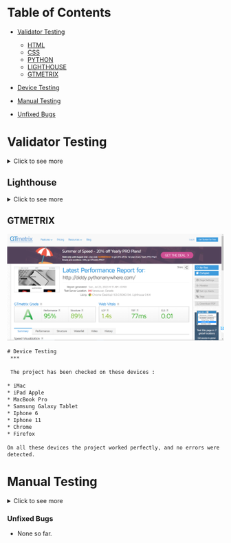 
# Table of Contents
 * [Validator Testing](#Validator-Testing "Validator Testing")
   * [HTML](#HTML "Html")
   * [CSS](#Css "Css")
   * [PYTHON](#Python "Python")
   * [LIGHTHOUSE](#LIGHTHOUSE "LIGHTHOUSE")
   * [GTMETRIX](#GTMETRIX "GTMETRIX")
   

 * [Device Testing](#Device-Testing "Device Testing")
 * [Manual Testing](#Manual-Testing "Manual Testing")
 * [Unfixed Bugs](#Unfixed-Bugs "Unfixed Bugs")

# Validator Testing
<details>
<summary>Click to see more</summary>

  ## HTML Validator

  * Home Page
    ![](readmeDocumentation/html-validator/home-page-validator.png)
  * Category Page
    ![](readmeDocumentation/html-validator/category-page-validator.png)
  * Cart Page
    ![](readmeDocumentation/html-validator/cart-page-validator.png)
  * Profile Page
    ![](readmeDocumentation/html-validator/profile-page-validator.png)
  * Order Page
    ![](readmeDocumentation/html-validator/order-page-validator.png)
  * Log In
    ![](readmeDocumentation/html-validator/login-page-validator.png)
  * Sign-Up Page
    ![](readmeDocumentation/html-validator/signup-validator.png)

### Note
  - W3's never validate because its browser specific. W3's validators validate based on the official standards. Things that other browsers add in will always be flagged.

 ## CSS Validator


  * CSS
   ![Css](readmeDocumentation/html-validator/css.png)

### Note
  - Probably gets flagged because its outdated but you need it for older browsers. Vendor prefixes increase compatibility with older browsers.

## Python

 - Store folder 
 All available files have been checked
  * form.py
  ![](readmeDocumentation/pythonlinter/forms.py.png)
  * model.py
  ![](readmeDocumentation/pythonlinter/model.py.png)
  * url.py
  ![](readmeDocumentation/pythonlinter/url.py1.png)
 
 - Phones Store
    * url.py
    ![](readmeDocumentation/pythonlinter/url.py.png)
   
## Note
 -  Most of the issues where about the number of line is 2 long,this should be > 79 characters.

</details>


## Lighthouse

<details>
<summary>Click to see more</summary>

 * Home Page
     * Desktop
  ![Desktop](readmeDocumentation/pythonanywhere/web-lighthouse.png)
     * Mobile
  ![Mobile](readmeDocumentation/pythonanywhere/mobile-lighthouse.png)
 
 * Categories
    * Desktop
  ![Desktop](readmeDocumentation/pythonanywhere/category-lighthouse-web.png)
    * Mobile
  ![Mobile](readmeDocumentation/pythonanywhere/category-lighthouse-mobile.png)
   
  * About 
    * Desktop
 ![Desktop](readmeDocumentation/pythonanywhere/about-us-lighthouse-web.png)
     * Mobile
 ![Mobile](readmeDocumentation/pythonanywhere/about-us-lighthouse-mobile.png)

  * Contact Page 
     * Desktop
  ![Desktop](readmeDocumentation/pythonanywhere/conntact-lighthouse-web.png)
     * Mobile
  ![Mobile](readmeDocumentation/pythonanywhere/conntact-lighthouse-mobile.png)
  
  * Cart Page
 * Desktop
  ![Desktop](readmeDocumentation/pythonanywhere/cart-lighthouse-web.png)
    * Mobile
  ![Mobile](readmeDocumentation/pythonanywhere/cart-lighthouse-mobile.png)
  
  * Profile
  * Desktop
  ![Desktop](readmeDocumentation/pythonanywhere/profile-lighthouse-web.png)
    * Mobile
  ![Mobile](readmeDocumentation/pythonanywhere/profile-lighthouse-mobile.png)

   * Orders
 * Desktop
  ![Desktop](readmeDocumentation/pythonanywhere/order-lighthouse-web.png)
    * Mobile
  ![Mobile](readmeDocumentation/pythonanywhere/order-lighthouse-mobile.png)

   * Change Password Page
  * Desktop
  ![Desktop](readmeDocumentation/pythonanywhere/change-password-lighthouse-web.png)
    * Mobile
  ![Mobile](readmeDocumentation/pythonanywhere/change-password-lighthouse-mobile.png)

   * SignUp Page 
    * Desktop
  ![Desktop](readmeDocumentation/pythonanywhere/signup-lighthouse-web.png)
    * Mobile
  ![Mobile](readmeDocumentation/pythonanywhere/signup-lighthouse-mobile.png)

  * LogIn Page
 * Desktop
  ![Desktop](readmeDocumentation/pythonanywhere/login-lighthouse-web.png)
    * Mobile
  ![Mobile](readmeDocumentation/pythonanywhere/login-lighthouse-mobile.png)


  </details>

   ## GTMETRIX 
   ![](readmeDocumentation/pythonanywhere/gtmatrix.png)

  

    # Device Testing
     ***

     The project has been checked on these devices :
       
    * iMac 
    * iPad Apple
    * MacBook Pro
    * Samsung Galaxy Tablet
    * Iphone 6
    * Iphone 11
    * Chrome
    * Firefox
    
    On all these devices the project worked perfectly, and no errors were detected.

   # Manual Testing

<details>
<summary>Click to see more</summary>

(1)

| Feature       |           Test Performed    |             Result           |        
|:--------------|:--------------------------- |:---------------------------  |
|                        Navigation                                        |
| Logo          | Clicked on Logo to check or redirect to the home page| Pass |
| Home button   | Clicked on the Home button from different pages to check or redirect to the home page| Pass  | 
| Categories   | Clicked on the categories and was redirected to the categories section | Pass |
| Sign-Up     | When clicking on the Sign-Up link, brings the User to the registration page | Pass |
| Small screens |  Checked that on smaller devices changes to the burger menu | Pass |
| About US      | Clicked About US and was redirected to the page with brief info on the | Pass | 
| Log In        | Clicked on the log-in link that will bring the User to the login page  | Pass |
| Log Out       | Clicked on the log-out link that will bring the User to log out page | Pass |
|                                                         Footer                      |
| Small screens |       Checked that all media links are visible on small devices | Pass |                                |
| Media  Links  | Clicked on each media link opens a new page   | Pass |
| Footer is on all pages      | Check all pages how the footer looks   | Pass |


(2)

| Feature       |           Test Performed    |             Result           |        
|:--------------|:--------------------------- |:---------------------------  |
|                        Categories                                      |
| Categories Page      | For this test, I want to make sure that when you clicked the full menu of all categories.| Pass |
| All Categories Button   | For this test, I want to make sure that when you clicked the full menu of all categories.| Pass  | 
| Sub-Category Overview  | For this test, I want to make sure that when you click the product ,it open up an overview of all the different products in that sub-Category.  | Pass |
| Products    | For this test, I want to make sure that when you click on a product,you are redirected to a Products Overview. | Pass |
| Products Overview|  For this test, I have a clear overview of all details of the product with descriptions,ratings and add-cart button. | Pass |
| View form on different sizes of devices | Check how will look categories form on tablets and phones, make sure all form fields are easy to see and use | Pass | 
| Log In        | Clicked on the log-in link that will bring the User to the login page  | Pass |
| Log Out       | Clicked on the log-out link that will bring the User to log out page | Pass |
|                                                         Footer                      |
| Small screens |       Checked that all media links are visible on small devices | Pass |                                |
| Media  Links  | Clicked on each media link opens a new page   | Pass |
| Footer is on all pages      | Check all pages how the footer looks   | Pass |


(3)

| Feature       |           Test Performed    |             Result           |        
|:--------------|:--------------------------- |:---------------------------  |
|                    About US Page                                   |
| About US   | For this test, I want to make sure that when you clicked the About link.| Pass |
| View form on different sizes of devices | Check how will look about Us form on tablets and phones, make sure all form fields are easy to see and use | Pass | 
| Log In        | Clicked on the log-in link that will bring the User to the login page  | Pass |
| Log Out       | Clicked on the log-out link that will bring the User to log out page | Pass |
|                                                         Footer                      |
| Small screens |       Checked that all media links are visible on small devices | Pass |                                |
| Media  Links  | Clicked on each media link opens a new page   | Pass |
| Footer is on all pages      | Check all pages how the footer looks   | Pass |


(4)

| Feature       |           Test Performed    |             Result           |        
|:--------------|:--------------------------- |:---------------------------  |
|                         Contact  Page                     |
| Contact Page| For this test, I want to make sure that when you clicked the Contact link.|Pass |
| Save Contact | I filled out all the fields and Contact was successfully. | Pass|
| View form on different sizes of devices | Check how will look contact form on tablets and phones, make sure all form fields are easy to see and use| Pass. |
| Log In        | Clicked on the log-in link that will bring the User to the login page  | Pass |
| Log Out       | Clicked on the log-out link that will bring the User to log out page | Pass |
|                                                         Footer                      |
| Small screens |       Checked that all media links are visible on small devices | Pass |                                |
| Media  Links  | Clicked on each media link opens a new page   | Pass |
| Footer is on all pages      | Check all pages how the footer looks   | Pass |


(5)

| Feature       |           Test Performed    |             Result           |        
|:--------------|:--------------------------- |:---------------------------  |
|                        Cart Page                     |
| Cart Page| For this test, I want to make sure that when you clicked the Cart link.|Pass |
| Shopping Cart| For this test, I want to make sure that when User has added  to the cart from the categories folder they can be able to see,add,delete each order on the cart.|Pass |
| Continue Shipping| For this test, I want to make sure that when you clicked the Continue shipping button under the shopping card the user will be redirected to the Home page.|Pass |
| Cart Total| This section shows the user what selections they have chosen and also shows the shipping address available on file.Also it allow the user to select from variety of shipping address avialable. |Pass |
| Payment Option| For this test, I want to make sure that when you clicked any desired payment option the user can be redirected to a vendor of thier choice to fill out the necessary informations required.|Pass |
| Home button| For this test, I want to make sure that when you clicked the home button is clicked in this section the user is directed to the home page.|Pass |
| View form on different sizes of devices | Check how will look cart form on tablets and phones, make sure all form fields are easy to see and use| Pass. |

(6)

| Feature       |           Test Performed    |             Result           |        
|:--------------|:--------------------------- |:---------------------------  |
|                         Profile Page                     |
| Profile Page| For this test, I want to make sure that when you clicked the Profile link.|Pass |
| Add Address | For this test, I want to make sure that when you clicked on add address they are directed to another Page.|Pass |
| Delete Address| For this test, I want to make sure that when you an address it stays deleted.|Pass |
| Address form| For this test, I want to make sure that when the user has fill his address and all the neccessary area,the changes are able to save and update in the profile page.|Pass |
| View form on different sizes of devices | Check how will look Profile page on tablets and phones, make sure all form fields are easy to see and use| Pass. |

(7)

| Feature       |           Test Performed    |             Result           |        
|:--------------|:--------------------------- |:---------------------------  |
|                         Order Page                     |
| Orders Page| For this test, I want to make sure that when you clicked the Orders link.|Pass |
| Add Address | For this test, I want to make sure that when you clicked on add address they are directed to another Page.|Pass |
| Delete Address| For this test, I want to make sure that when you an address it stays deleted.|Pass |
| Address form| For this test, I want to make sure that when the user has fill his address and all the neccessary area,the changes are able to save and update in the profile page.|Pass |
| View form on different sizes of devices | Check how will look Order page on tablets and phones, make sure all form fields are easy to see and use| Pass. |


(8)

| Feature       |           Test Performed    |             Result           |        
|:--------------|:--------------------------- |:---------------------------  |
|                         Change Password                     |
| Change Password Page| For this test, I want to make sure that when you clicked the Change Password link.|Pass |
| Save Password | I filled out all the fields (Old Password and New Password) and password was successfully saved. | Pass|
| View form on different sizes of devices | Check how will look Change password form on tablets and phones, make sure all form fields are easy to see and use| Pass. |


</details>

### Unfixed Bugs
- None so far.
